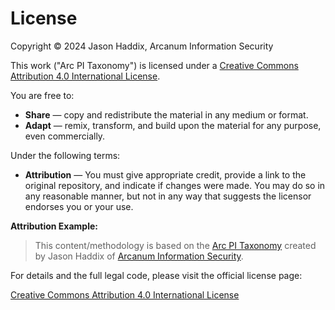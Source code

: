 # License

Copyright © 2024 Jason Haddix, Arcanum Information Security

This work ("Arc PI Taxonomy") is licensed under a [Creative Commons Attribution 4.0 International License](https://creativecommons.org/licenses/by/4.0/).

You are free to:

- **Share** — copy and redistribute the material in any medium or format.
- **Adapt** — remix, transform, and build upon the material for any purpose, even commercially.

Under the following terms:

- **Attribution** — You must give appropriate credit, provide a link to the original repository, and indicate if changes were made. You may do so in any reasonable manner, but not in any way that suggests the licensor endorses you or your use.

**Attribution Example:**

> This content/methodology is based on the [Arc PI Taxonomy](https://github.com/Arcanum-Sec/arc_pi_taxonomy/) created by Jason Haddix of [Arcanum Information Security](https://arcanum-sec.com/).

For details and the full legal code, please visit the official license page:

[Creative Commons Attribution 4.0 International License](https://creativecommons.org/licenses/by/4.0/legalcode)
